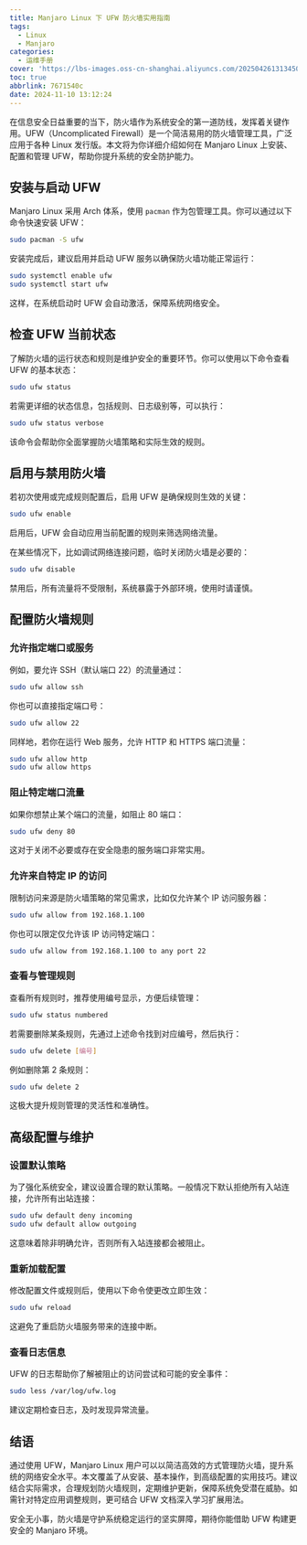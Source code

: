 ```yaml
---
title: Manjaro Linux 下 UFW 防火墙实用指南
tags:
  - Linux
  - Manjaro
categories:
  - 运维手册
cover: 'https://lbs-images.oss-cn-shanghai.aliyuncs.com/202504261313450.png'
toc: true
abbrlink: 7671540c
date: 2024-11-10 13:12:24
---
```


在信息安全日益重要的当下，防火墙作为系统安全的第一道防线，发挥着关键作用。UFW（Uncomplicated Firewall）是一个简洁易用的防火墙管理工具，广泛应用于各种 Linux 发行版。本文将为你详细介绍如何在 Manjaro Linux 上安装、配置和管理 UFW，帮助你提升系统的安全防护能力。

<!-- more -->

## 安装与启动 UFW

Manjaro Linux 采用 Arch 体系，使用 `pacman` 作为包管理工具。你可以通过以下命令快速安装 UFW：

```bash
sudo pacman -S ufw
```

安装完成后，建议启用并启动 UFW 服务以确保防火墙功能正常运行：

```bash
sudo systemctl enable ufw
sudo systemctl start ufw
```

这样，在系统启动时 UFW 会自动激活，保障系统网络安全。

## 检查 UFW 当前状态

了解防火墙的运行状态和规则是维护安全的重要环节。你可以使用以下命令查看 UFW 的基本状态：

```bash
sudo ufw status
```

若需更详细的状态信息，包括规则、日志级别等，可以执行：

```bash
sudo ufw status verbose
```

该命令会帮助你全面掌握防火墙策略和实际生效的规则。

## 启用与禁用防火墙

若初次使用或完成规则配置后，启用 UFW 是确保规则生效的关键：

```bash
sudo ufw enable
```

启用后，UFW 会自动应用当前配置的规则来筛选网络流量。

在某些情况下，比如调试网络连接问题，临时关闭防火墙是必要的：

```bash
sudo ufw disable
```

禁用后，所有流量将不受限制，系统暴露于外部环境，使用时请谨慎。

## 配置防火墙规则

### 允许指定端口或服务

例如，要允许 SSH（默认端口 22）的流量通过：

```bash
sudo ufw allow ssh
```

你也可以直接指定端口号：

```bash
sudo ufw allow 22
```

同样地，若你在运行 Web 服务，允许 HTTP 和 HTTPS 端口流量：

```bash
sudo ufw allow http
sudo ufw allow https
```

### 阻止特定端口流量

如果你想禁止某个端口的流量，如阻止 80 端口：

```bash
sudo ufw deny 80
```

这对于关闭不必要或存在安全隐患的服务端口非常实用。

### 允许来自特定 IP 的访问

限制访问来源是防火墙策略的常见需求，比如仅允许某个 IP 访问服务器：

```bash
sudo ufw allow from 192.168.1.100
```

你也可以限定仅允许该 IP 访问特定端口：

```bash
sudo ufw allow from 192.168.1.100 to any port 22
```

### 查看与管理规则

查看所有规则时，推荐使用编号显示，方便后续管理：

```bash
sudo ufw status numbered
```

若需要删除某条规则，先通过上述命令找到对应编号，然后执行：

```bash
sudo ufw delete [编号]
```

例如删除第 2 条规则：

```bash
sudo ufw delete 2
```

这极大提升规则管理的灵活性和准确性。

## 高级配置与维护

### 设置默认策略

为了强化系统安全，建议设置合理的默认策略。一般情况下默认拒绝所有入站连接，允许所有出站连接：

```bash
sudo ufw default deny incoming
sudo ufw default allow outgoing
```

这意味着除非明确允许，否则所有入站连接都会被阻止。

### 重新加载配置

修改配置文件或规则后，使用以下命令使更改立即生效：

```bash
sudo ufw reload
```

这避免了重启防火墙服务带来的连接中断。

### 查看日志信息

UFW 的日志帮助你了解被阻止的访问尝试和可能的安全事件：

```bash
sudo less /var/log/ufw.log
```

建议定期检查日志，及时发现异常流量。

## 结语

通过使用 UFW，Manjaro Linux 用户可以以简洁高效的方式管理防火墙，提升系统的网络安全水平。本文覆盖了从安装、基本操作，到高级配置的实用技巧。建议结合实际需求，合理规划防火墙规则，定期维护更新，保障系统免受潜在威胁。如需针对特定应用调整规则，更可结合 UFW 文档深入学习扩展用法。

安全无小事，防火墙是守护系统稳定运行的坚实屏障，期待你能借助 UFW 构建更安全的 Manjaro 环境。